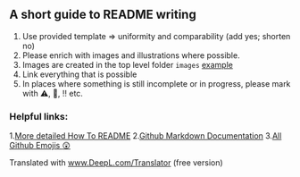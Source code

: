 ## A short guide to README writing

1. Use provided template => uniformity and comparability (add yes; shorten no)
2. Please enrich with images and illustrations where possible.
3. Images are created in the top level folder `images` [example](https://github.com/FelixGI1516/GeoSoftII_SST_Process)
3. Link everything that is possible
3. In places where something is still incomplete or in progress, please mark with :warning:, :construction:, :bangbang: etc.

### Helpful links:

1.[More detailed How To README](https://bulldogjob.com/news/449-how-to-write-a-good-readme-for-your-github-project)
2.[Github Markdown Documentation](https://docs.github.com/en/free-pro-team@latest/github/writing-on-github/basic-writing-and-formatting-syntax)
3.[All Github Emojis :astonished: ](https://gist.github.com/rxaviers/7360908)

Translated with www.DeepL.com/Translator (free version)
